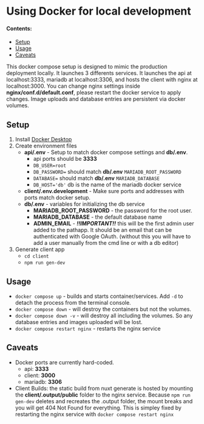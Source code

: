 # Using Docker for local development

#### Contents:
- [Setup](#setup)
- [Usage](#usage)
- [Caveats](#caveats)

This docker compose setup is designed to mimic the production deployment locally. It launches 3 differents services. It launches the api at localhost:3333, mariadb at localhost:3306, and hosts the client with nginx at localhost:3000. You can change nginx settings inside **nginx/conf.d/default.conf**, please restart the docker service to apply changes. Image uploads and database entries are persistent via docker volumes.

## Setup

1. Install [Docker Desktop](https://www.docker.com/)
2. Create environment files
    - **api/.env** - Setup to match docker compose settings and **db/.env**.
        - api ports should be **3333**
        - `DB_USER=root`
        - `DB_PASSWORD=` should match **db/.env** `MARIADB_ROOT_PASSWORD`
        - `DATABASE=` should match **db/.env** `MARIADB_DATABASE`
        - `DB_HOST='db'` db is the name of the mariadb docker service
    - **client/.env.development** - Make sure ports and addresses with ports match docker setup.
    - **db/.env** - variables for initializing the db service
        - **MARIADB_ROOT_PASSWORD** - the password for the root user.
        - **MARIADB_DATABASE** - the default database name
        - **ADMIN_EMAIL** - ***!!IMPORTANT!!*** this will be the first admin user added to the pathapp. It should be an email that can be authenticated with Google OAuth. (without this you will have to add a user manually from the cmd line or with a db editor)
3. Generate client app
    - `cd client`
    - `npm run gen-dev`

## Usage

- `docker compose up` - builds and starts container/services. Add `-d` to detach the process from the terminal console.
- `docker compose down` - will destroy the containers but not the volumes.
- `docker compose down -v` - will destroy all including the volumes. So any database entries and images uploaded will be lost.
- `docker compose restart nginx` - restarts the nginx service


## Caveats

- Docker ports are currently hard-coded.
    - api: **3333**
    - client: **3000**
    - mariadb: **3306**
- Client Builds: the static build from nuxt generate is hosted by mounting the **client/.output/public** folder to the nginx service. Because `npm run gen-dev` deletes and recreates the .output folder, the mount breaks and you will get 404 Not Found for everything. This is simpley fixed by restarting the nginx service with `docker compose restart nginx`